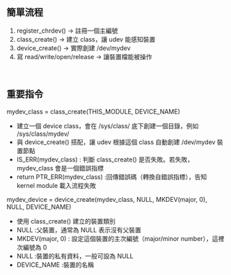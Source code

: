 ## 簡單流程
 1. register_chrdev() → 註冊一個主編號
 2. class_create() → 建立 class，讓 udev 能感知裝置
 3. device_create() → 實際創建 /dev/mydev
 4. 寫 read/write/open/release → 讓裝置檔能被操作
<br>

## 重要指令  
mydev_class = class_create(THIS_MODULE, DEVICE_NAME)  
  - 建立一個 device class，會在 /sys/class/ 底下創建一個目錄，例如 /sys/class/mydev/  
  - 與 device_create() 搭配，讓 udev 根據這個 class 自動創建 /dev/mydev 裝置節點  
  - IS_ERR(mydev_class) :	判斷 class_create() 是否失敗。若失敗，mydev_class 會是一個錯誤指標  
  - return PTR_ERR(mydev_class) :回傳錯誤碼（轉換自錯誤指標），告知 kernel module 載入流程失敗  

mydev_device = device_create(mydev_class, NULL, MKDEV(major, 0), NULL, DEVICE_NAME)  
  - 使用 class_create() 建立的裝置類別  
  - NULL :父裝置，通常為 NULL 表示沒有父裝置  
  - MKDEV(major, 0) :	設定這個裝置的主次編號（major/minor number），這裡次編號為 0  
  - NULL :裝置的私有資料，一般可設為 NULL  
  - DEVICE_NAME :裝置的名稱  
